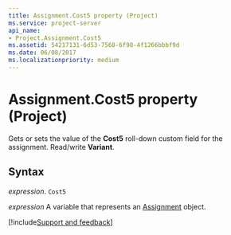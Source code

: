 ```yaml
---
title: Assignment.Cost5 property (Project)
ms.service: project-server
api_name:
- Project.Assignment.Cost5
ms.assetid: 54217131-6d53-7568-6f98-4f1266bbbf9d
ms.date: 06/08/2017
ms.localizationpriority: medium
---
```



# Assignment.Cost5 property (Project)

Gets or sets the value of the **Cost5** roll-down custom field for the assignment. Read/write **Variant**.


## Syntax

_expression_. `Cost5`

_expression_ A variable that represents an [Assignment](./Project.Assignment.md) object.

[!include[Support and feedback](~/includes/feedback-boilerplate.md)]